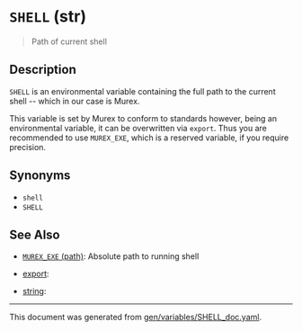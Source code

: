 # `SHELL` (str)

> Path of current shell

## Description

`SHELL` is an environmental variable containing the full path to the current
shell -- which in our case is Murex.

This variable is set by Murex to conform to standards however, being an
environmental variable, it can be overwritten via `export`. Thus you are
recommended to use `MUREX_EXE`, which is a reserved variable, if you require
precision.



## Synonyms

* `shell`
* `SHELL`


## See Also

* [`MUREX_EXE` (path)](../variables/murex_exe.md):
  Absolute path to running shell
* [export](../variables/export.md):
  
* [string](../variables/string.md):
  

<hr/>

This document was generated from [gen/variables/SHELL_doc.yaml](https://github.com/lmorg/murex/blob/master/gen/variables/SHELL_doc.yaml).